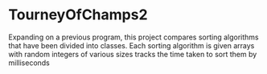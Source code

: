 # TourneyOfChamps2
Expanding on a previous program, this project compares sorting algorithms that have been divided into classes. Each sorting algorithm is given arrays with random integers of various sizes tracks the time taken to sort them by milliseconds
